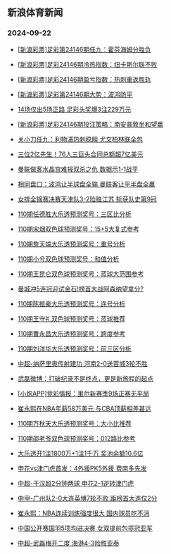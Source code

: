 ## 新浪体育新闻 
### 2024-09-22

+ [[新浪彩票]足彩第24146期任九：霍芬海姆分胜负](https://sports.sina.com.cn/l/2024-09-21/doc-incpwkrz2548800.shtml)

+ [[新浪彩票]足彩24146期冷热指数：纽卡斯尔联不败](https://sports.sina.com.cn/l/2024-09-21/doc-incpwkrw7090627.shtml)

+ [[新浪彩票]足彩24146期盈亏指数：热刺重返胜轨](https://sports.sina.com.cn/l/2024-09-21/doc-incpwksa9327086.shtml)

+ [[新浪彩票]足彩第24146期大势：波鸿防平](https://sports.sina.com.cn/l/2024-09-21/doc-incpwkrz2547664.shtml)

+ [14场仅出5场正路 足彩头奖爆3注229万元](https://sports.sina.com.cn/l/2024-09-21/doc-incpwkrw7101656.shtml)

+ [[新浪彩票]足彩24146期投注策略：南安普敦坐和望赢](https://sports.sina.com.cn/l/2024-09-21/doc-incpwkrv0338376.shtml)

+ [关小刀任九：利物浦热刺稳胆 尤文柏林联全包](https://sports.sina.com.cn/l/2024-09-21/doc-incpwzpp0155207.shtml)

+ [三位2亿先生！76人三巨头合同总额超7亿美元](https://sports.sina.com.cn/basketball/nba/2024-09-20/doc-incpvpnf0621022.shtml)

+ [曼联做客水晶宫难报双杀之仇 数据示1-1战平](https://sports.sina.com.cn/l/2024-09-21/doc-incpwqxt0243875.shtml)

+ [相同盘口：波鸿让半球盘全输 曼联客让平半盘全赢](https://sports.sina.com.cn/l/2024-09-21/doc-incpwqxt0260927.shtml)

+ [女排全锦赛决赛天津队3-2险胜江苏 斩获队史第9冠](https://sports.sina.com.cn/others/volleyball/2024-09-21/doc-incpxsme9932090.shtml)

+ [110期任德胜大乐透预测奖号：三区比分析](https://sports.sina.com.cn/l/2024-09-21/doc-incpvawk2773549.shtml)

+ [110期宋烟双色球预测奖号：15+5大复式参考](https://sports.sina.com.cn/l/2024-09-21/doc-incpvawn7462451.shtml)

+ [110期詹天端大乐透预测奖号：重号分析](https://sports.sina.com.cn/l/2024-09-21/doc-incpvawh5996145.shtml)

+ [110期小兮双色球预测奖号：和值分析](https://sports.sina.com.cn/l/2024-09-21/doc-incpvawm0714677.shtml)

+ [110期王昆仑双色球预测奖号：蓝球大范围参考](https://sports.sina.com.cn/l/2024-09-21/doc-incpvawk2770442.shtml)

+ [曼城冲5连冠迎试金石!榜首大战阿森纳望拿分?](https://sports.sina.com.cn/l/2024-09-21/doc-incpuwqp0771878.shtml)

+ [110期陈振豪大乐透预测奖号：连号分析](https://sports.sina.com.cn/l/2024-09-21/doc-incpvawk2774193.shtml)

+ [110期王守礼双色球预测奖号：蓝球推荐](https://sports.sina.com.cn/l/2024-09-21/doc-incpvawk2770812.shtml)

+ [110期曹永昌大乐透预测奖号：跨度参考](https://sports.sina.com.cn/l/2024-09-21/doc-incpvawh5999040.shtml)

+ [110期刘洋华大乐透预测奖号：前三区分析](https://sports.sina.com.cn/l/2024-09-21/doc-incpvawn7471795.shtml)

+ [中超-纳萨里奥传射建功 河南2-0送蓉城3轮不胜](https://sports.sina.com.cn/china/j/2024-09-21/doc-incpxsmh6672688.shtml)

+ [武磊微博：打破纪录不是终点，更是新旅程的起点](https://sports.sina.com.cn/china/j/2024-09-21/doc-incpxsmm1949049.shtml)

+ [[小炮APP]竞彩情报：里尔新赛季9场正赛无平局](https://sports.sina.com.cn/l/2024-09-21/doc-incpwqxt0274665.shtml)

+ [崔永熙在NBA年薪58万美元 与CBA顶薪相差甚远](https://sports.sina.com.cn/basketball/nba/2024-09-21/doc-incpxncp2058030.shtml)

+ [110期万秋天大乐透预测奖号：大小比推荐](https://sports.sina.com.cn/l/2024-09-21/doc-incpvawk2777388.shtml)

+ [110期邵老爷双色球预测奖号：012路比参考](https://sports.sina.com.cn/l/2024-09-21/doc-incpvawk2769556.shtml)

+ [大乐透开1注1800万+1注1千万 奖池余额10.6亿](https://sports.sina.com.cn/l/2024-09-21/doc-incpxsmm1957911.shtml)

+ [申花vs津门虎首发：4外援PK5外援 费南多先发](https://sports.sina.com.cn/china/j/2024-09-21/doc-incpxnck6744528.shtml)

+ [中超-于汉超2分钟两球 申花2-1逆转津门虎](https://sports.sina.com.cn/china/j/2024-09-21/doc-incpxsme9933453.shtml)

+ [中甲-广州队2-0大连英博7轮不败 距榜首大连仅2分](https://sports.sina.com.cn/china/j/2024-09-21/doc-incpxsmh6671881.shtml)

+ [崔永熙：NBA连续训练强度很大 国内球员吃不消](https://sports.sina.com.cn/basketball/nba/2024-09-21/doc-incpxsme9942359.shtml)

+ [中国公开赛国羽5项均进决赛 女双提前包揽冠亚军](https://sports.sina.com.cn/others/badmin/2024-09-21/doc-incpxsmh6668513.shtml)

+ [中超-武磊梅开二度 海港4-3险胜亚泰](https://sports.sina.com.cn/china/j/2024-09-21/doc-incpxnci0027236.shtml)

